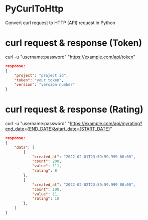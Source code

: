 # PyCurlToHttp
Convert curl request to HTTP (API) request in Python

# curl request & response (Token)
curl -u "username:password" "https://example.com/api/token"
```json
response:
{
    "project": "project id",
    "token": "your token",
    "version": "version number"
}
```

# curl request & response (Rating)
curl -u "username:password" "https://example.com/api/myrating?end_date={END_DATE}&start_date={START_DATE}"

```json
response:
{
    "data": [
        {
            "created_at": "2022-02-01T23:59:59.999 00:00",
            "count": 200,
            "value": 111,
            "rating": 8
        },
        {
            "created_at": "2022-02-02T23:59:59.999 00:00",
            "count": 100,
            "value": 11,
            "rating": 10
        },
    ]
}

```

